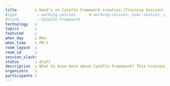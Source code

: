 ```yaml
---
title        : Hand's on Cynefin Framework creation (Training Session)
#type         : working-session      # working-session, user-session, product-session
#track        : Cynefin Framework
technology   :
topics       :
featured     :
when_day     : Mon
when_time    : PM-3
room_layout  :
room_id      :
session_slack: 
status       : draft
description  : What to know more about Cynefin Framework? This training session will give you hands on experience in creating maps for multiple scenarios
organizers   :
participants :
---
```



<!--(add intro)

## WHY

(...)

## What

(...)

## Outcomes

(...)

## References

(...)


## Previous-->
